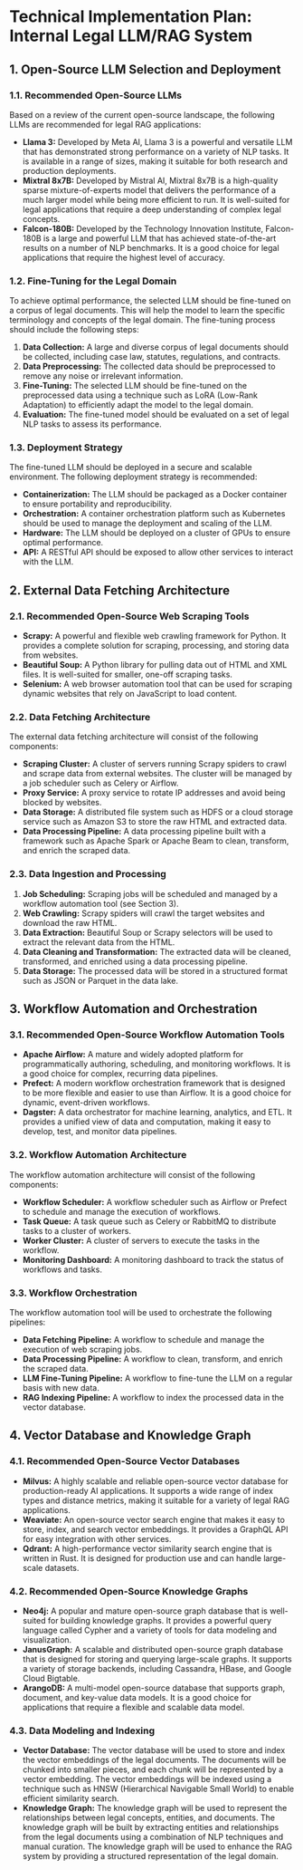 # Technical Implementation Plan: Internal Legal LLM/RAG System

## 1. Open-Source LLM Selection and Deployment

### 1.1. Recommended Open-Source LLMs

Based on a review of the current open-source landscape, the following LLMs are recommended for legal RAG applications:

- **Llama 3:** Developed by Meta AI, Llama 3 is a powerful and versatile LLM that has demonstrated strong performance on a variety of NLP tasks. It is available in a range of sizes, making it suitable for both research and production deployments.
- **Mixtral 8x7B:** Developed by Mistral AI, Mixtral 8x7B is a high-quality sparse mixture-of-experts model that delivers the performance of a much larger model while being more efficient to run. It is well-suited for legal applications that require a deep understanding of complex legal concepts.
- **Falcon-180B:** Developed by the Technology Innovation Institute, Falcon-180B is a large and powerful LLM that has achieved state-of-the-art results on a number of NLP benchmarks. It is a good choice for legal applications that require the highest level of accuracy.

### 1.2. Fine-Tuning for the Legal Domain

To achieve optimal performance, the selected LLM should be fine-tuned on a corpus of legal documents. This will help the model to learn the specific terminology and concepts of the legal domain. The fine-tuning process should include the following steps:

1.  **Data Collection:** A large and diverse corpus of legal documents should be collected, including case law, statutes, regulations, and contracts.
2.  **Data Preprocessing:** The collected data should be preprocessed to remove any noise or irrelevant information.
3.  **Fine-Tuning:** The selected LLM should be fine-tuned on the preprocessed data using a technique such as LoRA (Low-Rank Adaptation) to efficiently adapt the model to the legal domain.
4.  **Evaluation:** The fine-tuned model should be evaluated on a set of legal NLP tasks to assess its performance.

### 1.3. Deployment Strategy

The fine-tuned LLM should be deployed in a secure and scalable environment. The following deployment strategy is recommended:

- **Containerization:** The LLM should be packaged as a Docker container to ensure portability and reproducibility.
- **Orchestration:** A container orchestration platform such as Kubernetes should be used to manage the deployment and scaling of the LLM.
- **Hardware:** The LLM should be deployed on a cluster of GPUs to ensure optimal performance.
- **API:** A RESTful API should be exposed to allow other services to interact with the LLM.




## 2. External Data Fetching Architecture

### 2.1. Recommended Open-Source Web Scraping Tools

- **Scrapy:** A powerful and flexible web crawling framework for Python. It provides a complete solution for scraping, processing, and storing data from websites.
- **Beautiful Soup:** A Python library for pulling data out of HTML and XML files. It is well-suited for smaller, one-off scraping tasks.
- **Selenium:** A web browser automation tool that can be used for scraping dynamic websites that rely on JavaScript to load content.

### 2.2. Data Fetching Architecture

The external data fetching architecture will consist of the following components:

- **Scraping Cluster:** A cluster of servers running Scrapy spiders to crawl and scrape data from external websites. The cluster will be managed by a job scheduler such as Celery or Airflow.
- **Proxy Service:** A proxy service to rotate IP addresses and avoid being blocked by websites.
- **Data Storage:** A distributed file system such as HDFS or a cloud storage service such as Amazon S3 to store the raw HTML and extracted data.
- **Data Processing Pipeline:** A data processing pipeline built with a framework such as Apache Spark or Apache Beam to clean, transform, and enrich the scraped data.

### 2.3. Data Ingestion and Processing

1.  **Job Scheduling:** Scraping jobs will be scheduled and managed by a workflow automation tool (see Section 3).
2.  **Web Crawling:** Scrapy spiders will crawl the target websites and download the raw HTML.
3.  **Data Extraction:** Beautiful Soup or Scrapy selectors will be used to extract the relevant data from the HTML.
4.  **Data Cleaning and Transformation:** The extracted data will be cleaned, transformed, and enriched using a data processing pipeline.
5.  **Data Storage:** The processed data will be stored in a structured format such as JSON or Parquet in the data lake.




## 3. Workflow Automation and Orchestration

### 3.1. Recommended Open-Source Workflow Automation Tools

- **Apache Airflow:** A mature and widely adopted platform for programmatically authoring, scheduling, and monitoring workflows. It is a good choice for complex, recurring data pipelines.
- **Prefect:** A modern workflow orchestration framework that is designed to be more flexible and easier to use than Airflow. It is a good choice for dynamic, event-driven workflows.
- **Dagster:** A data orchestrator for machine learning, analytics, and ETL. It provides a unified view of data and computation, making it easy to develop, test, and monitor data pipelines.

### 3.2. Workflow Automation Architecture

The workflow automation architecture will consist of the following components:

- **Workflow Scheduler:** A workflow scheduler such as Airflow or Prefect to schedule and manage the execution of workflows.
- **Task Queue:** A task queue such as Celery or RabbitMQ to distribute tasks to a cluster of workers.
- **Worker Cluster:** A cluster of servers to execute the tasks in the workflow.
- **Monitoring Dashboard:** A monitoring dashboard to track the status of workflows and tasks.

### 3.3. Workflow Orchestration

The workflow automation tool will be used to orchestrate the following pipelines:

- **Data Fetching Pipeline:** A workflow to schedule and manage the execution of web scraping jobs.
- **Data Processing Pipeline:** A workflow to clean, transform, and enrich the scraped data.
- **LLM Fine-Tuning Pipeline:** A workflow to fine-tune the LLM on a regular basis with new data.
- **RAG Indexing Pipeline:** A workflow to index the processed data in the vector database.




## 4. Vector Database and Knowledge Graph

### 4.1. Recommended Open-Source Vector Databases

- **Milvus:** A highly scalable and reliable open-source vector database for production-ready AI applications. It supports a wide range of index types and distance metrics, making it suitable for a variety of legal RAG applications.
- **Weaviate:** An open-source vector search engine that makes it easy to store, index, and search vector embeddings. It provides a GraphQL API for easy integration with other services.
- **Qdrant:** A high-performance vector similarity search engine that is written in Rust. It is designed for production use and can handle large-scale datasets.

### 4.2. Recommended Open-Source Knowledge Graphs

- **Neo4j:** A popular and mature open-source graph database that is well-suited for building knowledge graphs. It provides a powerful query language called Cypher and a variety of tools for data modeling and visualization.
- **JanusGraph:** A scalable and distributed open-source graph database that is designed for storing and querying large-scale graphs. It supports a variety of storage backends, including Cassandra, HBase, and Google Cloud Bigtable.
- **ArangoDB:** A multi-model open-source database that supports graph, document, and key-value data models. It is a good choice for applications that require a flexible and scalable data model.

### 4.3. Data Modeling and Indexing

- **Vector Database:** The vector database will be used to store and index the vector embeddings of the legal documents. The documents will be chunked into smaller pieces, and each chunk will be represented by a vector embedding. The vector embeddings will be indexed using a technique such as HNSW (Hierarchical Navigable Small World) to enable efficient similarity search.
- **Knowledge Graph:** The knowledge graph will be used to represent the relationships between legal concepts, entities, and documents. The knowledge graph will be built by extracting entities and relationships from the legal documents using a combination of NLP techniques and manual curation. The knowledge graph will be used to enhance the RAG system by providing a structured representation of the legal domain.


